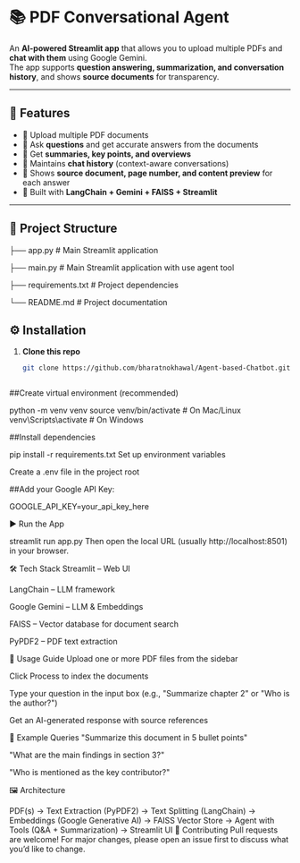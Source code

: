 # 📚 PDF Conversational Agent

An **AI-powered Streamlit app** that allows you to upload multiple PDFs and **chat with them** using Google Gemini.  
The app supports **question answering, summarization, and conversation history**, and shows **source documents** for transparency.  

---

## 🚀 Features
- 📄 Upload multiple PDF documents  
- 🔎 Ask **questions** and get accurate answers from the documents  
- 📝 Get **summaries, key points, and overviews**  
- 🧠 Maintains **chat history** (context-aware conversations)  
- 📌 Shows **source document, page number, and content preview** for each answer  
- 🤖 Built with **LangChain + Gemini + FAISS + Streamlit**  

---

## 📂 Project Structure

├── app.py # Main Streamlit application

├── main.py # Main Streamlit application with use agent tool

├── requirements.txt # Project dependencies

└── README.md # Project documentation


## ⚙️ Installation

1. **Clone this repo**
   ```bash
   git clone https://github.com/bharatnokhawal/Agent-based-Chatbot.git
   

   
##Create virtual environment (recommended)


python -m venv venv
source venv/bin/activate   # On Mac/Linux
venv\Scripts\activate      # On Windows


##Install dependencies


pip install -r requirements.txt
Set up environment variables

Create a .env file in the project root

##Add your Google API Key:


GOOGLE_API_KEY=your_api_key_here


▶️ Run the App


streamlit run app.py
Then open the local URL (usually http://localhost:8501) in your browser.


🛠️ Tech Stack
Streamlit – Web UI

LangChain – LLM framework

Google Gemini – LLM & Embeddings

FAISS – Vector database for document search

PyPDF2 – PDF text extraction

📖 Usage Guide
Upload one or more PDF files from the sidebar

Click Process to index the documents

Type your question in the input box (e.g., "Summarize chapter 2" or "Who is the author?")

Get an AI-generated response with source references

📌 Example Queries
"Summarize this document in 5 bullet points"

"What are the main findings in section 3?"

"Who is mentioned as the key contributor?"


🖼️ Architecture

 PDF(s) → Text Extraction (PyPDF2) 
        → Text Splitting (LangChain) 
        → Embeddings (Google Generative AI) 
        → FAISS Vector Store 
        → Agent with Tools (Q&A + Summarization) 
        → Streamlit UI
🤝 Contributing
Pull requests are welcome! For major changes, please open an issue first to discuss what you’d like to change.
